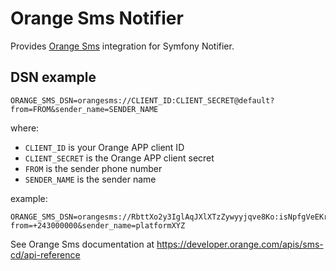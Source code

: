 Orange Sms Notifier
================

Provides [Orange Sms](https://developer.orange.com/apis/sms) integration for Symfony Notifier.

DSN example
-----------

```
ORANGE_SMS_DSN=orangesms://CLIENT_ID:CLIENT_SECRET@default?from=FROM&sender_name=SENDER_NAME
```

where:

 - `CLIENT_ID` is your Orange APP client ID
 - `CLIENT_SECRET` is the Orange APP client secret
 - `FROM` is the sender phone number
 - `SENDER_NAME` is the sender name

example:

```
ORANGE_SMS_DSN=orangesms://RbttXo2y3IglAqJXlXTzZywyyjqve8Ko:isNpfgVeEKrrpHuP@default?from=+243000000&sender_name=platformXYZ
```

See Orange Sms documentation at https://developer.orange.com/apis/sms-cd/api-reference
